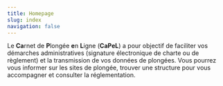 ```yaml
---
title: Homepage
slug: index
navigation: false
---
```

Le **Ca**rnet de **P**longée **e**n **L**igne (**CaPeL**) a pour objectif
de faciliter vos démarches administratives (signature électronique de charte
ou de règlement) et la transmission de vos données de plongées. Vous pourrez
vous informer sur les sites de plongée, trouver une structure pour vous
accompagner et consulter la réglementation.

![]()
